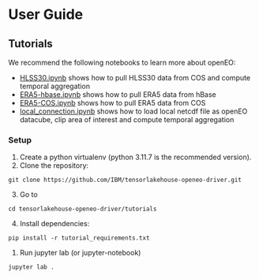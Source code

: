 # User Guide

## Tutorials
We recommend the following notebooks to learn more about openEO:
- [HLSS30.ipynb](../tutorials/HLSS30.ipynb) shows how to pull HLSS30 data from COS and compute temporal aggregation
- [ERA5-hbase.ipynb](../tutorials/ERA5-hbase.ipynb) shows how to pull ERA5 data from hBase
- [ERA5-COS.ipynb](../tutorials/ERA5-COS.ipynb) shows how to pull ERA5 data from COS
- [local_connection.ipynb](../tutorials/local_connection.ipynb) shows how to load local netcdf file as openEO datacube, clip area of interest and compute temporal aggregation 

### Setup

1. Create a python virtualenv (python 3.11.7 is the recommended version). 
2. Clone the repository:
```
git clone https://github.com/IBM/tensorlakehouse-openeo-driver.git
``` 

3. Go to
```
cd tensorlakehouse-openeo-driver/tutorials
```

4. Install dependencies:
```
pip install -r tutorial_requirements.txt
```

1. Run jupyter lab (or jupyter-notebook)
```
jupyter lab .
```